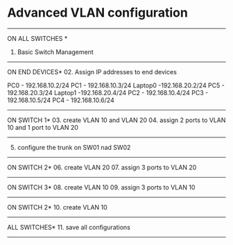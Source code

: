 # Advanced VLAN configuration

*****************************************
ON ALL SWITCHES
*
01. Basic Switch Management
*****************************************
ON END DEVICES*
02. Assign IP addresses to end devices

PC0 - 192.168.10.2/24
PC1 - 192.168.10.3/24
Laptop0 -192.168.20.2/24
PC5 - 192.168.20.3/24
Laptop1 -192.168.20.4/24
PC2 - 192.168.10.4/24
PC3 - 192.168.10.5/24
PC4 - 192.168.10.6/24 

*****************************************
ON SWITCH 1*
03. create VLAN 10 and VLAN 20
04. assign 2 ports to VLAN 10 and 1 port to VLAN 20
*****************************************
05. configure the trunk on SW01 nad SW02
*****************************************
ON SWITCH 2*
06. create VLAN 20
07. assign 3 ports to VLAN 20
*****************************************
ON SWITCH 3*
08. create VLAN 10
09. assign 3 ports to VLAN 10

*****************************************
ON SWITCH 2*
10. create VLAN 10

*****************************************
ALL SWITCHES*
11. save all configurations

*****************************************





